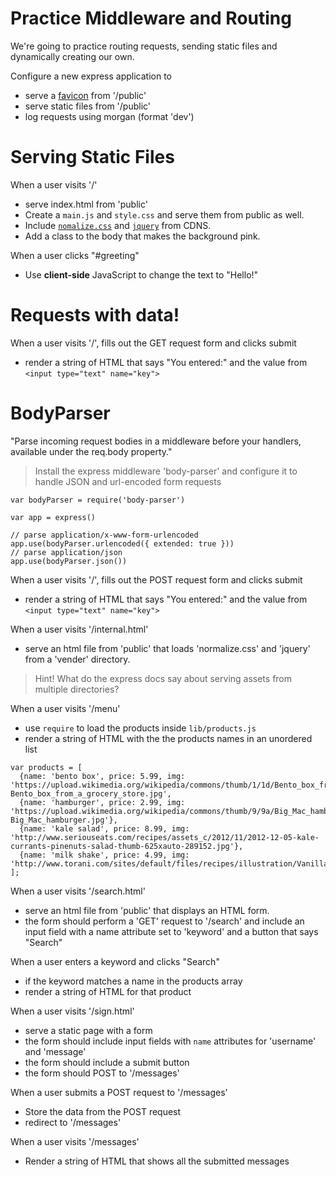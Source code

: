 # Practice Middleware and Routing

We're going to practice routing requests,
sending static files and dynamically creating our own.

Configure a new express application to 
- serve a [favicon](http://minabach.co.uk/favicon.ico) from '/public'
- serve static files from '/public'
- log requests using morgan (format 'dev')

# Serving Static Files

When a user visits '/'
- serve index.html from 'public'
- Create a `main.js` and `style.css` and serve them from public as well.
- Include [`nomalize.css`](https://cdnjs.com/libraries/normalize) and [`jquery`](https://cdnjs.com/libraries/jquery/) from CDNS.
- Add a class to the body that makes the background pink.

When a user clicks "#greeting" 
- Use __client-side__ JavaScript to change the text to "Hello!"

# Requests with data!

When a user visits '/', fills out the GET request form and clicks submit
- render a string of HTML that says "You entered:" and the value from `<input type="text" name="key">`

# BodyParser

"Parse incoming request bodies in a middleware before your handlers, available under the req.body property."

> Install the express middleware 'body-parser' and configure it to handle JSON and url-encoded form requests

```
var bodyParser = require('body-parser')

var app = express()

// parse application/x-www-form-urlencoded
app.use(bodyParser.urlencoded({ extended: true }))
// parse application/json
app.use(bodyParser.json())
```

When a user visits '/', fills out the POST request form and clicks submit

- render a string of HTML that says "You entered:" and the value from `<input type="text" name="key">`

When a user visits '/internal.html'
- serve an html file from 'public' that loads 'normalize.css' and 'jquery' from a 'vender' directory.
> Hint! What do the express docs say about serving assets from multiple directories?

When a user visits '/menu' 
- use `require` to load the products inside `lib/products.js`
- render a string of HTML with the the products names in an unordered list

```
var products = [
  {name: 'bento box', price: 5.99, img: 'https://upload.wikimedia.org/wikipedia/commons/thumb/1/1d/Bento_box_from_a_grocery_store.jpg/220px-Bento_box_from_a_grocery_store.jpg',
  {name: 'hamburger', price: 2.99, img: 'https://upload.wikimedia.org/wikipedia/commons/thumb/9/9a/Big_Mac_hamburger.jpg/220px-Big_Mac_hamburger.jpg'},
  {name: 'kale salad', price: 8.99, img: 'http://www.seriouseats.com/recipes/assets_c/2012/11/2012-12-05-kale-currants-pinenuts-salad-thumb-625xauto-289152.jpg'},
  {name: 'milk shake', price: 4.99, img: 'http://www.torani.com/sites/default/files/recipes/illustration/Vanilla%20Milkshake.jpg'}
];
```

When a user visits '/search.html'
- serve an html file from 'public' that displays an HTML form.
- the form should perform a 'GET' request to '/search' and include an input field with a name attribute set to 'keyword' and a button that says "Search"

When a user enters a keyword and clicks "Search"
- if the keyword matches a name in the products array
- render a string of HTML for that product

When a user visits '/sign.html'
- serve a static page with a form
- the form should include input fields with `name` attributes for 'username' and 'message'
- the form should include a submit button
- the form should POST to '/messages'

When a user submits a POST request to '/messages'
- Store the data from the POST request 
- redirect to '/messages'

When a user visits '/messages'
- Render a string of HTML that shows all the submitted messages
